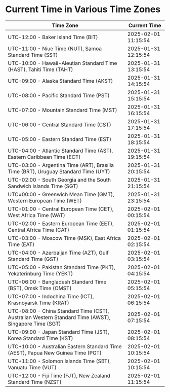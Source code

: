 # Current Time in Various Time Zones

| Time Zone | Current Time |
|-----------|--------------|
| UTC-12:00 - Baker Island Time (BIT) | 2025-02-01 11:15:54 |
| UTC-11:00 - Niue Time (NUT), Samoa Standard Time (SST) | 2025-01-31 12:15:54 |
| UTC-10:00 - Hawaii-Aleutian Standard Time (HAST), Tahiti Time (TAHT) | 2025-01-31 13:15:54 |
| UTC-09:00 - Alaska Standard Time (AKST) | 2025-01-31 14:15:54 |
| UTC-08:00 - Pacific Standard Time (PST) | 2025-01-31 15:15:54 |
| UTC-07:00 - Mountain Standard Time (MST) | 2025-01-31 16:15:54 |
| UTC-06:00 - Central Standard Time (CST) | 2025-01-31 17:15:54 |
| UTC-05:00 - Eastern Standard Time (EST) | 2025-01-31 18:15:54 |
| UTC-04:00 - Atlantic Standard Time (AST), Eastern Caribbean Time (ECT) | 2025-01-31 19:15:54 |
| UTC-03:00 - Argentina Time (ART), Brasília Time (BRT), Uruguay Standard Time (UYT) | 2025-01-31 20:15:54 |
| UTC-02:00 - South Georgia and the South Sandwich Islands Time (SGT) | 2025-01-31 21:15:54 |
| UTC±00:00 - Greenwich Mean Time (GMT), Western European Time (WET) | 2025-01-31 23:15:54 |
| UTC+01:00 - Central European Time (CET), West Africa Time (WAT) | 2025-02-01 00:15:54 |
| UTC+02:00 - Eastern European Time (EET), Central Africa Time (CAT) | 2025-02-01 01:15:54 |
| UTC+03:00 - Moscow Time (MSK), East Africa Time (EAT) | 2025-02-01 02:15:54 |
| UTC+04:00 - Azerbaijan Time (AZT), Gulf Standard Time (GST) | 2025-02-01 03:15:54 |
| UTC+05:00 - Pakistan Standard Time (PKT), Yekaterinburg Time (YEKT) | 2025-02-01 04:15:54 |
| UTC+06:00 - Bangladesh Standard Time (BST), Omsk Time (OMST) | 2025-02-01 05:15:54 |
| UTC+07:00 - Indochina Time (ICT), Krasnoyarsk Time (KRAT) | 2025-02-01 06:15:54 |
| UTC+08:00 - China Standard Time (CST), Australian Western Standard Time (AWST), Singapore Time (SGT) | 2025-02-01 07:15:54 |
| UTC+09:00 - Japan Standard Time (JST), Korea Standard Time (KST) | 2025-02-01 08:15:54 |
| UTC+10:00 - Australian Eastern Standard Time (AEST), Papua New Guinea Time (PGT) | 2025-02-01 10:15:54 |
| UTC+11:00 - Solomon Islands Time (SBT), Vanuatu Time (VUT) | 2025-02-01 10:15:54 |
| UTC+12:00 - Fiji Time (FJT), New Zealand Standard Time (NZST) | 2025-02-01 11:15:54 |
